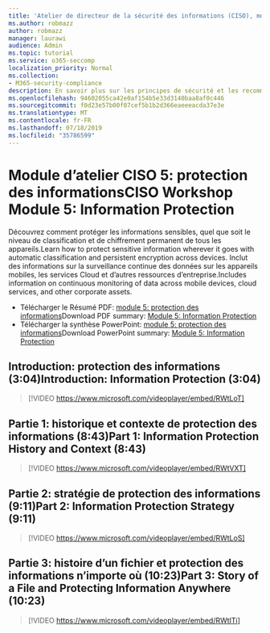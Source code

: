 ```yaml
---
title: 'Atelier de directeur de la sécurité des informations (CISO), module 5: protection des informations'
ms.author: robmazz
author: robmazz
manager: laurawi
audience: Admin
ms.topic: tutorial
ms.service: o365-seccomp
localization_priority: Normal
ms.collection:
- M365-security-compliance
description: En savoir plus sur les principes de sécurité et les recommandations pour la modernisation de la sécurité dans votre organisation.
ms.openlocfilehash: 94602055ca42e0af154b5e33d3140baa8af0c446
ms.sourcegitcommit: f0d23e57b00f07cef5b1b2d366eaeeeacda37e3e
ms.translationtype: MT
ms.contentlocale: fr-FR
ms.lasthandoff: 07/18/2019
ms.locfileid: "35786599"
---
```

# <a name="ciso-workshop-module-5-information-protection"></a><span data-ttu-id="a525f-103">Module d’atelier CISO 5: protection des informations</span><span class="sxs-lookup"><span data-stu-id="a525f-103">CISO Workshop Module 5: Information Protection</span></span>

<span data-ttu-id="a525f-104">Découvrez comment protéger les informations sensibles, quel que soit le niveau de classification et de chiffrement permanent de tous les appareils.</span><span class="sxs-lookup"><span data-stu-id="a525f-104">Learn how to protect sensitive information wherever it goes with automatic classification and persistent encryption across devices.</span></span> <span data-ttu-id="a525f-105">Inclut des informations sur la surveillance continue des données sur les appareils mobiles, les services Cloud et d’autres ressources d’entreprise.</span><span class="sxs-lookup"><span data-stu-id="a525f-105">Includes information on continuous monitoring of data across mobile devices, cloud services, and other corporate assets.</span></span>

- <span data-ttu-id="a525f-106">Télécharger le Résumé PDF: [module 5: protection des informations](media/ciso-workshop-5-information-protection-strategy.pdf)</span><span class="sxs-lookup"><span data-stu-id="a525f-106">Download PDF summary: [Module 5: Information Protection](media/ciso-workshop-5-information-protection-strategy.pdf)</span></span>
- <span data-ttu-id="a525f-107">Télécharger la synthèse PowerPoint: [module 5: protection des informations](https://docs.microsoft.com/office365/securitycompliance/media/ciso-workshop-5-information-protection-strategy.pptx)</span><span class="sxs-lookup"><span data-stu-id="a525f-107">Download PowerPoint summary: [Module 5: Information Protection](https://docs.microsoft.com/office365/securitycompliance/media/ciso-workshop-5-information-protection-strategy.pptx)</span></span>

## <a name="introduction-information-protection-304"></a><span data-ttu-id="a525f-108">Introduction: protection des informations (3:04)</span><span class="sxs-lookup"><span data-stu-id="a525f-108">Introduction: Information Protection (3:04)</span></span>

> [!VIDEO https://www.microsoft.com/videoplayer/embed/RWtLoT]

## <a name="part-1-information-protection-history-and-context-843"></a><span data-ttu-id="a525f-109">Partie 1: historique et contexte de protection des informations (8:43)</span><span class="sxs-lookup"><span data-stu-id="a525f-109">Part 1: Information Protection History and Context (8:43)</span></span>

> [!VIDEO https://www.microsoft.com/videoplayer/embed/RWtVXT]

## <a name="part-2-information-protection-strategy-911"></a><span data-ttu-id="a525f-110">Partie 2: stratégie de protection des informations (9:11)</span><span class="sxs-lookup"><span data-stu-id="a525f-110">Part 2: Information Protection Strategy (9:11)</span></span>

> [!VIDEO https://www.microsoft.com/videoplayer/embed/RWtLoS]

## <a name="part-3-story-of-a-file-and-protecting-information-anywhere-1023"></a><span data-ttu-id="a525f-111">Partie 3: histoire d’un fichier et protection des informations n’importe où (10:23)</span><span class="sxs-lookup"><span data-stu-id="a525f-111">Part 3: Story of a File and Protecting Information Anywhere (10:23)</span></span>

> [!VIDEO https://www.microsoft.com/videoplayer/embed/RWtITi]